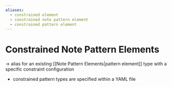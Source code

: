 ```yaml
---
aliases:
  - constrained element
  - constrained note pattern element
  - constrained pattern element
---
```

# Constrained Note Pattern Elements
-> alias for an existing [[Note Pattern Elements|pattern element]] type with a specific constraint configuration
- constrained pattern types are specified within a YAML file